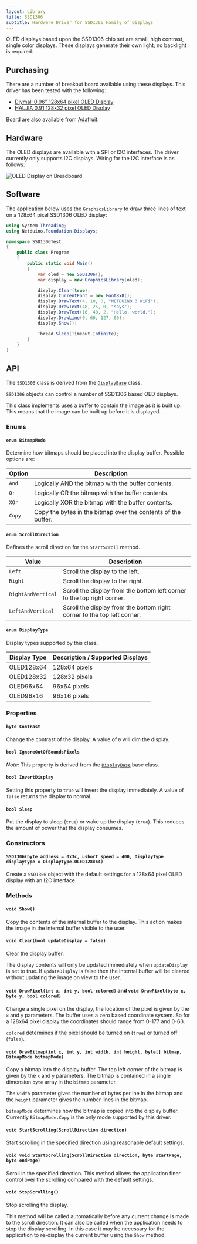 ```yaml
---
layout: Library
title: SSD1306
subtitle: Hardware Driver for SSD1306 Family of Displays
---
```


OLED displays based upon the SSD1306 chip set are small, high contrast, single color displays. These displays generate their own light; no backlight is required.

## Purchasing

There are a number of breakout board available using these displays. This driver has been tested with the following:

* [Diymall 0.96" 128x64 pixel OLED Display](https://www.amazon.co.uk/gp/product/B0156CO67O/ref=oh_aui_detailpage_o01_s00?ie=UTF8&psc=1)
* [HALJIA 0.91 128x32 pixel OLED Display](https://www.amazon.co.uk/gp/product/B071Z18R1M/ref=oh_aui_detailpage_o03_s00?ie=UTF8&psc=1)

Board are also available from [Adafruit](www.adafruit.com).

## Hardware

The OLED displays are available with a SPI or I2C interfaces. The driver currently only supports I2C displays. Wiring for the I2C interface is as follows:

![OLED Display on Breadboard](OLEDOnBreadboard.png)

## Software

The application below uses the `GraphicsLibrary` to draw three lines of text on a 128x64 pixel SSD1306 OLED display:

```csharp
using System.Threading;
using Netduino.Foundation.Displays;

namespace SSD1306Test
{
    public class Program
    {
        public static void Main()
        {
            var oled = new SSD1306();
            var display = new GraphicsLibrary(oled);

            display.Clear(true);
            display.CurrentFont = new Font8x8();
            display.DrawText(4, 10, 0, "NETDUINO 3 WiFi");
            display.DrawText(48, 25, 0, "says");
            display.DrawText(16, 40, 2, "Hello, world.");
            display.DrawLine(0, 60, 127, 60);
            display.Show();

            Thread.Sleep(Timeout.Infinite);
        }
    }
}
```

## API

The `SSD1306` class is derived from the [`DisplayBase`](/Source/Netduino.Foundation/BaseClasses) class.

`SSD1306` objects can control a number of SSD1306 based OED displays.

This class implements uses a buffer to contain the image as it is built up.  This means that the image can be built up before it is displayed.

### Enums

#### `enum BitmapMode`

Determine how bitmaps should be placed into the display buffer.  Possible options are:

| Option | Description                                                   |
|--------|---------------------------------------------------------------|
| `And`  | Logically AND the bitmap with the buffer contents.            |
| `Or`   | Logically OR the bitmap with the buffer contents.             |
| `XOr`  | Logically XOR the bitmap with the buffer contents.            |
| `Copy` | Copy the bytes in the bitmap over the contents of the buffer. |

#### `enum ScrollDirection`

Defines the scroll direction for the `StartScroll` method.

| Value              | Description                                                             |
|--------------------|-------------------------------------------------------------------------|
| `Left`             | Scroll the display to the left.                                         |
| `Right`            | Scroll the display to the right.                                        |
| `RightAndVertical` | Scroll the display from the bottom left corner to the top right corner. |
| `LeftAndVertical`  | Scroll the display from the bottom right corner to the top left corner. |

#### `enum DisplayType`

Display types supported by this class.

| Display Type | Description / Supported Displays |
|--------------|----------------------------------|
| OLED128x64   | 128x64 pixels |
| OLED128x32   | 128x32 pixels |
| OLED96x64    |  96x64 pixels |
| OLED96x16    |  96x16 pixels |

### Properties

#### `byte Contrast`

Change the contrast of the display. A value of `0` will dim the display.

#### `bool IgnoreOutOfBoundsPixels`

*Note:* This property is derived from the [`DisplayBase`](/Source/Netduino.Foundation/BaseClasses) base class.

#### `bool InvertDisplay`

Setting this property to `true` will invert the display immediately.  A value of `false` returns the display to normal.

#### `bool Sleep`

Put the display to sleep (`true`) or wake up the display (`true`). This reduces the amount of power that the display consumes.

### Constructors

#### `SSD1306(byte address = 0x3c, ushort speed = 400, DisplayType displayType = DisplayType.OLED128x64)`

Create a `SSD1306` object with the default settings for a 128x64 pixel OLED display with an I2C interface.

### Methods

#### `void Show()`

Copy the contents of the internal buffer to the display.  This action makes the image in the internal buffer visible to the user.

#### `void Clear(bool updateDisplay = false)`

Clear the display buffer.

The display contents will only be updated immediately when `updateDisplay` is set to true.  If `updateDisplay` is false then the internal buffer will be cleared without updating the image on view to the user.

#### `void DrawPixel(int x, int y, bool colored)` and `void DrawPixel(byte x, byte y, bool colored)`

Change a single pixel on the display, the location of the pixel is given by the `x` and `y` parameters.  The buffer uses a zero based coordinate system.  So for a 128x64 pixel display the coordinates should range from 0-177 and 0-63.

`colored` determines if the pixel should be turned on (`true`) or turned off (`false`).

#### `void DrawBitmap(int x, int y, int width, int height, byte[] bitmap, BitmapMode bitmapMode)`

Copy a bitmap into the display buffer.  The top left corner of the bitmap is given by the `x` and `y` parameters.  The bitmap is contained in a single dimension `byte` array in the `bitmap` parameter.

The `width` parameter gives the number of bytes per ine in the bitmap and the `height` parameter gives the number lines in the bitmap.

`bitmapMode` determines how the bitmap is copied into the display buffer.  Currently `BitmapMode.Copy` is the only mode supported by this driver.

#### `void StartScrolling(ScrollDirection direction)`

Start scrolling in the specified direction using reasonable default settings.

#### `void void StartScrolling(ScrollDirection direction, byte startPage, byte endPage)`

Scroll in the specified direction.  This method allows the application finer control over the scrolling compared with the default settings.

#### `void StopScrolling()`

Stop scrolling the display.

This method will be called automatically before any current change is made to the scroll direction.  It can also be called when the application needs to stop the display scrolling.  In this case it may be necessary for the application to re-display the current buffer using the `Show` method.